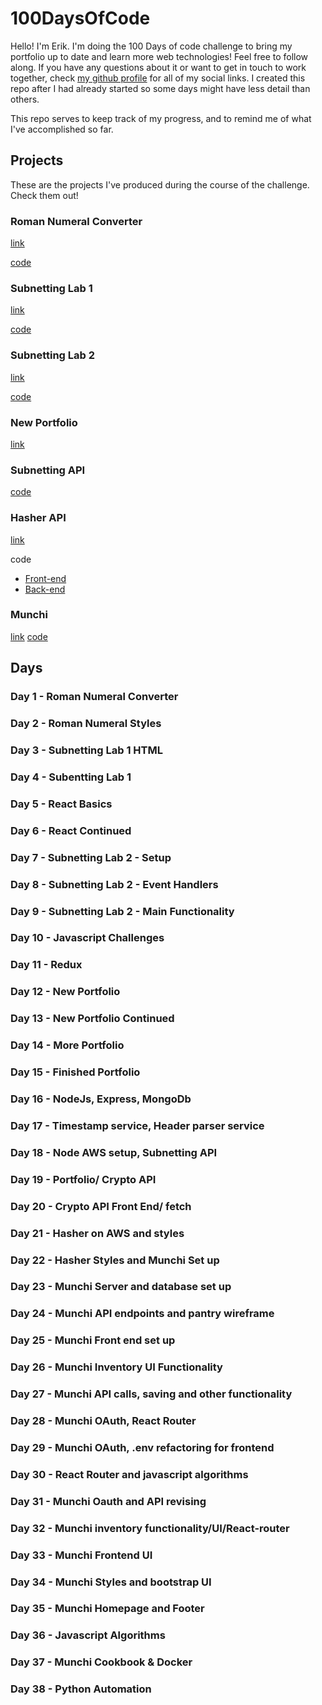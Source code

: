 # 100DaysOfCode
Hello! I'm Erik. I'm doing the 100 Days of code challenge to bring my portfolio up to date and learn more web technologies! Feel free to follow along. If you have any questions about it or want to get in touch to work together, check [my github profile](https://github.com/ecron11) for all of my social links. I created this repo after I had already started so some days might have less detail than others.

This repo serves to keep track of my progress, and to remind me of what I've accomplished so far.

## Projects
These are the projects I've produced during the course of the challenge. Check them out!

### Roman Numeral Converter
[link](https://main.d24mmkukk8ng7y.amplifyapp.com/)

[code](https://github.com/ecron11/romanNumeralConverter)
### Subnetting Lab 1
[link](https://main.d1tzncvtityfuw.amplifyapp.com/)

[code](https://github.com/ecron11/subnetting-lab-01)
### Subnetting Lab 2
[link](https://master.dd2su1dyxehpr.amplifyapp.com/)

[code](https://github.com/ecron11/subnetting-lab-02)
### New Portfolio
[link](www.erik-longuepee.com)

### Subnetting API
[code](https://github.com/ecron11/subnet-microservice)
### Hasher API
[link](https://hasher.erik-longuepee.com/)

code
- [Front-end](https://github.com/ecron11/Crypto-Api-Frontend)
- [Back-end](https://github.com/ecron11/CryptoApi)
### Munchi
[link](munchi.erik-longuepee.com)
[code](https://github.com/ecron11/munchi)


## Days

### Day 1 - Roman Numeral Converter

### Day 2 - Roman Numeral Styles

### Day 3 - Subnetting Lab 1 HTML

### Day 4 - Subentting Lab 1

### Day 5 - React Basics

### Day 6 - React Continued

### Day 7 - Subnetting Lab 2 - Setup

### Day 8 - Subnetting Lab 2 - Event Handlers

### Day 9 - Subnetting Lab 2 - Main Functionality

### Day 10 - Javascript Challenges

### Day 11 - Redux

### Day 12 - New Portfolio

### Day 13 - New Portfolio Continued

### Day 14 - More Portfolio

### Day 15 - Finished Portfolio

### Day 16 - NodeJs, Express, MongoDb

### Day 17 - Timestamp service, Header parser service

### Day 18 - Node AWS setup, Subnetting API

### Day 19 - Portfolio/ Crypto API

### Day 20 - Crypto API Front End/ fetch

### Day 21 - Hasher on AWS and styles 

### Day 22 - Hasher Styles and Munchi Set up

### Day 23 - Munchi Server and database set up

### Day 24 - Munchi API endpoints and pantry wireframe

### Day 25 - Munchi Front end set up

### Day 26 - Munchi Inventory UI Functionality

### Day 27 - Munchi API calls, saving and other functionality

### Day 28 - Munchi OAuth, React Router

### Day 29 - Munchi OAuth, .env refactoring for frontend

### Day 30 - React Router and javascript algorithms

### Day 31 - Munchi Oauth and API revising

### Day 32 - Munchi inventory functionality/UI/React-router

### Day 33 - Munchi Frontend UI

### Day 34 - Munchi Styles and bootstrap UI

### Day 35 - Munchi Homepage and Footer

### Day 36 - Javascript Algorithms

### Day 37 - Munchi Cookbook & Docker

### Day 38 - Python Automation
